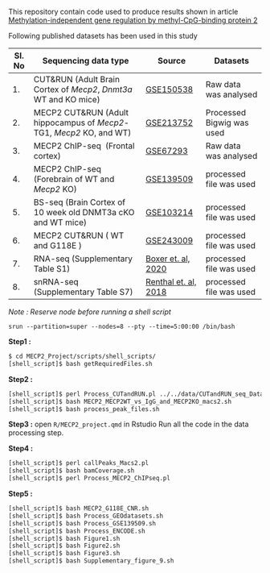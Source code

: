 This repository contain code used to produce results shown in article [Methylation-independent gene regulation by methyl-CpG-binding protein 2]()

Following published datasets has been used in this study 


| **SI. No** | **Sequencing data type**   |**Source** | Datasets |
|-----------------|--------------------------------------|-----------------|----- |
| 1\.        | CUT&RUN (Adult Brain Cortex of *Mecp2*, *Dnmt3a* WT and KO mice)         | [GSE150538](https://www.ncbi.nlm.nih.gov/geo/query/acc.cgi?acc=GSE150538)       | Raw data was analysed                          |
| 2\.        | MECP2 CUT&RUN (Adult hippocampus of *Mecp2*-TG1, *Mecp2* KO, and WT) | [GSE213752](https://www.ncbi.nlm.nih.gov/geo/query/acc.cgi?acc=GSE213752)       | Processed Bigwig was used                          |
| 3.         | MECP2 ChIP-seq     (Frontal cortex)                                                  | [GSE67293](https://www.ncbi.nlm.nih.gov/geo/query/acc.cgi?acc=GSE67293)     |  Raw data was analysed                        |
| 4.         | MECP2 ChIP-seq  (Forebrain of WT and *Mecp2* KO)                                                | [GSE139509](https://www.ncbi.nlm.nih.gov/geo/query/acc.cgi?acc=GSE139509)   |  processed file was used                        |
| 5\.        | BS-seq (Brain Cortex of 10 week old DNMT3a cKO and WT mice)          | [GSE103214](https://www.ncbi.nlm.nih.gov/geo/query/acc.cgi?acc=GSE103214)         | processed file was used                        |
| 6\.        | MECP2 CUT&RUN ( WT and G118E )                                       | [GSE243009](https://www.ncbi.nlm.nih.gov/geo/query/acc.cgi?acc=GSE243009)  | processed file was used                        |
| 7\.        | RNA-seq (Supplementary Table S1)                                     | [Boxer et. al, 2020](https://www.sciencedirect.com/science/article/pii/S109727651930810X?via%3Dihub#app2) |  processed file was used                        |
| 8\.        | snRNA-seq (Supplementary Table S7)                                     | [Renthal et. al, 2018](https://www.nature.com/articles/s41593-018-0270-6#citeas) |  processed file was used                        |

*Note : Reserve node before running a shell script*
```
srun --partition=super --nodes=8 --pty --time=5:00:00 /bin/bash
```
**Step1 :**
```bash
$ cd MECP2_Project/scripts/shell_scripts/
[shell_script]$ bash getRequiredFiles.sh
```

**Step2 :**

```bash
[shell_script]$ perl Process_CUTandRUN.pl ../../data/CUTandRUN_seq_Data.txt
[shell_script]$ bash MECP2_MECP2WT_vs_IgG_and_MECP2KO_macs2.sh
[shell_script]$ bash process_peak_files.sh
```

**Step3 :** open `R/MECP2_project.qmd` in Rstudio
Run all the code in the data processing step.

**Step4 :**
```bash
[shell_script]$ perl callPeaks_Macs2.pl
[shell_script]$ bash bamCoverage.sh
[shell_script]$ perl Process_MECP2_ChIPseq.pl
```
**Step5 :**

```bash
[shell_script]$ bash MECP2_G118E_CNR.sh
[shell_script]$ bash Process_GEOdatasets.sh
[shell_script]$ bash Process_GSE139509.sh
[shell_script]$ bash Process_ENCODE.sh
[shell_script]$ bash Figure1.sh
[shell_script]$ bash Figure2.sh
[shell_script]$ bash Figure3.sh
[shell_script]$ bash Supplementary_figure_9.sh
```